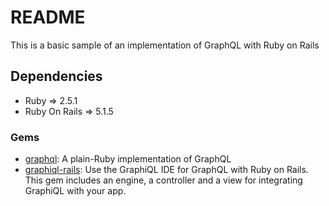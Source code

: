 # README

This is a basic sample of an implementation of GraphQL with Ruby on Rails

## Dependencies

* Ruby => 2.5.1
* Ruby On Rails => 5.1.5

### Gems

* [graphql](https://rubygems.org/gems/graphql): A plain-Ruby implementation of GraphQL
* [graphiql-rails](https://rubygems.org/gems/graphiql-rails): Use the GraphiQL IDE for GraphQL with Ruby on Rails. This gem includes an engine, a controller and a view for integrating GraphiQL with your app.
